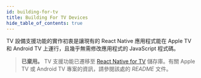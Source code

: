 ```yaml
---
id: building-for-tv
title: Building For TV Devices
hide_table_of_contents: true
---
```


TV 設備支援功能的實作初衷是讓現有的 React Native 應用程式能在 Apple TV 和 Android TV 上運行，且幾乎無需修改應用程式的 JavaScript 程式碼。

> **已棄用。** TV 支援功能已遷移至 [React Native for TV](https://github.com/react-native-tvos/react-native-tvos#readme) 儲存庫。有關 Apple TV 或 Android TV 專案的資訊，請參閱該處的 _README_ 文件。